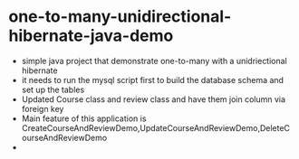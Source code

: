 # one-to-many-unidirectional-hibernate-java-demo
- simple java project that demonstrate one-to-many with a unidriectional  hibernate
- it needs to run the mysql script first to build the database schema and set up the tables
- Updated Course class and review class and have them join column via foreign key
- Main feature of this application is CreateCourseAndReviewDemo,UpdateCourseAndReviewDemo,DeleteCourseAndReviewDemo
-
